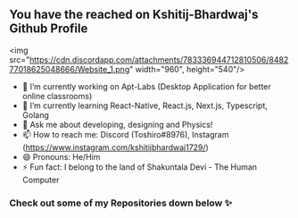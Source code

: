
<!--
**kshitij-bhardwaj/kshitij-bhardwaj** is a ✨ _special_ ✨ repository because its `README.md` (this file) appears on your GitHub profile.

Here are some ideas to get you started:
-->
## You have the reached on Kshitij-Bhardwaj's Github Profile
<img src="https://cdn.discordapp.com/attachments/783336944712810506/848277018625048666/Website_1.png" width="960", height="540"/>
- 🔭 I’m currently working on Apt-Labs (Desktop Application for better online classrooms)
- 🌱 I’m currently learning React-Native, React.js, Next.js, Typescript, Golang
- 💬 Ask me about developing, designing and Physics!
- 📫 How to reach me: Discord (Toshiro#8976), Instagram (https://www.instagram.com/kshitijbhardwaj1729/)
- 😄 Pronouns: He/Him
- ⚡ Fun fact: I belong to the land of Shakuntala Devi - The Human Computer

### Check out some of my Repositories down below ✨

